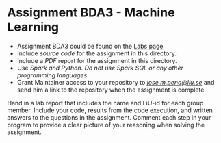 # Assignment BDA3 - Machine Learning
* Assignment BDA3 could be found on the [Labs page](https://www.ida.liu.se/~732A54/lab/index.en.shtml)
* Include *source code* for the assignment in this directory.
* Include a *PDF* report for the assignment in this directory.
* Use *Spark and Python*. *Do not use Spark SQL or any other programming languages*.
* Grant Maintainer access to your repository to *jose.m.pena@liu.se* and send him a link to the repository when the assignment is complete.

Hand in a lab report that includes the name and LiU-id for each group member. 
Include your code, results from the code execution, and written answers to the questions in the assignment. Comment each step in your program to provide a clear picture of your reasoning when solving the assignment.

